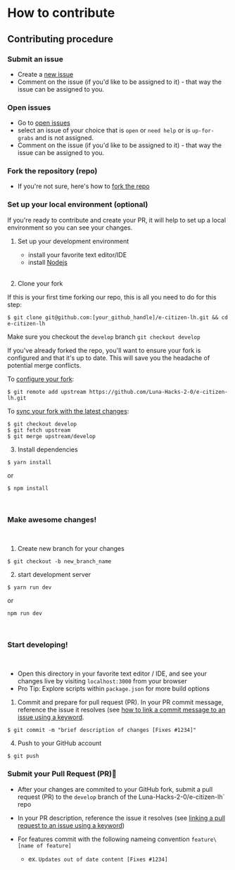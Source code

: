 # How to contribute


## Contributing procedure

### Submit an issue

- Create a [new issue](https://github.com/Luna-Hacks-2-0/e-citizen-lh/issues)
- Comment on the issue (if you'd like to be assigned to it) - that way the issue can be assigned to you.

### Open issues

- Go to [open issues](https://github.com/Luna-Hacks-2-0/e-citizen-lh/issues)
- select an issue of your choice that is `open` or `need help` or is `up-for-grabs` and is not assigned.
- Comment on the issue (if you'd like to be assigned to it) - that way the issue can be assigned to you.

### Fork the repository (repo)

- If you're not sure, here's how to [fork the repo](https://help.github.com/en/articles/fork-a-repo)

### Set up your local environment (optional)

If you're ready to contribute and create your PR, it will help to set up a local environment so you can see your changes.

1. Set up your development environment

   - install your favorite text editor/IDE
   - install [Nodejs](nodejs.org)

   <br>

2. Clone your fork

If this is your first time forking our repo, this is all you need to do for this step:

```
$ git clone git@github.com:[your_github_handle]/e-citizen-lh.git && cd e-citizen-lh
```

Make sure you checkout the `develop` branch `git checkout develop`

If you've already forked the repo, you'll want to ensure your fork is configured and that it's up to date. This will save you the headache of potential merge conflicts.

To [configure your fork](https://docs.github.com/en/github/collaborating-with-issues-and-pull-requests/configuring-a-remote-for-a-fork):

```
$ git remote add upstream https://github.com/Luna-Hacks-2-0/e-citizen-lh.git
```

To [sync your fork with the latest changes](https://docs.github.com/en/github/collaborating-with-issues-and-pull-requests/syncing-a-fork):

```
$ git checkout develop
$ git fetch upstream
$ git merge upstream/develop
```

3. Install dependencies

```
$ yarn install
```

or

```
$ npm install
```

<br>

### Make awesome changes!

<br>

1. Create new branch for your changes

```
$ git checkout -b new_branch_name
```

2. start development server

```
$ yarn run dev
```

or

```
npm run dev
```

<br>

### Start developing!

<br>

- Open this directory in your favorite text editor / IDE, and see your changes live by visiting `localhost:3000` from your browser
- Pro Tip: Explore scripts within `package.json` for more build options

1. Commit and prepare for pull request (PR). In your PR commit message, reference the issue it resolves (see [how to link a commit message to an issue using a keyword](https://docs.github.com/en/free-pro-team@latest/github/managing-your-work-on-github/linking-a-pull-request-to-an-issue#linking-a-pull-request-to-an-issue-using-a-keyword).

```
$ git commit -m "brief description of changes [Fixes #1234]"
```

4. Push to your GitHub account

```
$ git push
```

### Submit your Pull Request (PR)🚀

- After your changes are commited to your GitHub fork, submit a pull request (PR) to the `develop` branch of the Luna-Hacks-2-0/e-citizen-lh` repo

- In your PR description, reference the issue it resolves (see [linking a pull request to an issue using a keyword](https://docs.github.com/en/free-pro-team@latest/github/managing-your-work-on-github/linking-a-pull-request-to-an-issue#linking-a-pull-request-to-an-issue-using-a-keyword))
- For features commit with the following nameing convention `feature\[name of feature]`
  - ex. `Updates out of date content [Fixes #1234]`
